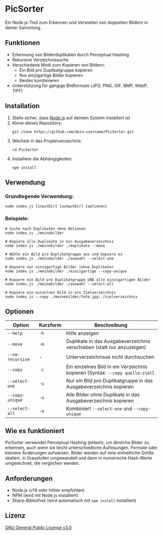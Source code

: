 # PicSorter

Ein Node.js-Tool zum Erkennen und Verwalten von doppelten Bildern in deiner Sammlung.

## Funktionen

- Erkennung von Bilderduplikaten durch Perceptual Hashing
- Rekursive Verzeichnissuche
- Verschiedene Modi zum Kopieren von Bildern:
  - Ein Bild pro Duplikatgruppe kopieren
  - Nur einzigartige Bilder kopieren
  - Beides kombinieren
- Unterstützung für gängige Bildformate (JPG, PNG, GIF, BMP, WebP, TIFF)

## Installation

1. Stelle sicher, dass [Node.js](https://nodejs.org/) auf deinem System installiert ist
2. Klone dieses Repository:
   ```
   git clone https://github.com/dein-username/PicSorter.git
   ```
3. Wechsle in das Projektverzeichnis:
   ```
   cd PicSorter
   ```
4. Installiere die Abhängigkeiten:
   ```
   npm install
   ```

## Verwendung

### Grundlegende Verwendung:

```
node index.js [inputDir] [outputDir] [optionen]
```

### Beispiele:

```
# Suche nach Duplikaten ohne Aktionen
node index.js ./meinebilder

# Kopiere alle Duplikate in ein Ausgabeverzeichnis
node index.js ./meinebilder ./duplikate --move

# Wähle ein Bild pro Duplikatgruppe aus und kopiere es
node index.js ./meinebilder ./auswahl --select-one

# Kopiere nur einzigartige Bilder (ohne Duplikate)
node index.js ./meinebilder ./einzigartige --copy-unique

# Kopiere ein Bild pro Duplikatgruppe UND alle einzigartigen Bilder
node index.js ./meinebilder ./auswahl --select-all

# Kopiere ein einzelnes Bild in ein Zielverzeichnis
node index.js --copy ./meinebilder/foto.jpg:./zielverzeichnis
```

## Optionen

| Option | Kurzform | Beschreibung |
|--------|----------|-------------|
| `--help` | `-h` | Hilfe anzeigen |
| `--move` | `-m` | Duplikate in das Ausgabeverzeichnis verschieben (statt nur anzuzeigen) |
| `--no-recursive` | - | Unterverzeichnisse nicht durchsuchen |
| `--copy` | `-c` | Ein einzelnes Bild in ein Verzeichnis kopieren (Syntax: `--copy quelle:ziel`) |
| `--select-one` | `-s` | Nur ein Bild pro Duplikatgruppe in das Ausgabeverzeichnis kopieren |
| `--copy-unique` | `-u` | Alle Bilder ohne Duplikate in das Ausgabeverzeichnis kopieren |
| `--select-all` | `-a` | Kombiniert `--select-one` und `--copy-unique` |

## Wie es funktioniert

PicSorter verwendet Perceptual Hashing (pHash), um ähnliche Bilder zu erkennen, auch wenn sie leicht unterschiedliche Auflösungen, Formate oder kleinere Änderungen aufweisen. Bilder werden auf eine einheitliche Größe skaliert, in Graustufen umgewandelt und dann in numerische Hash-Werte umgerechnet, die verglichen werden.

## Anforderungen

- Node.js (v14 oder höher empfohlen)
- NPM (wird mit Node.js installiert)
- Sharp-Bibliothek (wird automatisch mit `npm install` installiert)

## Lizenz

[GNU General Public License v3.0](LICENSE)
